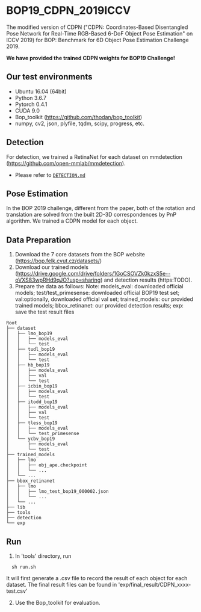 # BOP19_CDPN_2019ICCV

The modified version of CDPN ("CDPN: Coordinates-Based Disentangled Pose Network for Real-Time RGB-Based 6-DoF Object Pose Estimation" on ICCV 2019) for BOP: Benchmark for 6D Object Pose Estimation Challenge 2019.

**We have provided the trained CDPN weights for BOP19 Challenge!**

## Our test environments
- Ubuntu 16.04 (64bit)
- Python 3.6.7
- Pytorch 0.4.1
- CUDA 9.0
- Bop_toolkit (https://github.com/thodan/bop_toolkit)
- numpy, cv2, json, plyfile, tqdm, scipy, progress, etc.

## Detection
For detection, we trained a RetinaNet for each dataset on mmdetection (https://github.com/open-mmlab/mmdetection).
* Please refer to [`DETECTION.md`](detection/DETECTION.md)

## Pose Estimation
In the BOP 2019 challenge, different from the paper, both of the rotation and translation are solved from the built 2D-3D correspondences by PnP algorithm. We trained a CDPN model for each object.

## Data Preparation
1. Download the 7 core datasets from the BOP website (https://bop.felk.cvut.cz/datasets/)
2. Download our trained models (https://drive.google.com/drive/folders/1GoCSOVZk0kzxS5e--oVXS83wpRHd9qJO?usp=sharing) and detection results (https:TODO).
3. Prepare the data as follows:
  Note: 
  models_eval: downloaded official models; 
  test/test_primesense: downloaded official BOP19 test set; 
  val:optionally, downloaded official val set;
  trained_models: our provided trained models;
  bbox_retinanet: our provided detection results;
  exp: save the test result files
```
Root
├── dataset
│   ├── lmo_bop19
│   │   ├── models_eval 
│   │   └── test 
│   ├── tudl_bop19
│   │   ├── models_eval 
│   │   └── test 
│   ├── hb_bop19
│   │   ├── models_eval
│   │   ├── val 
│   │   └── test
│   ├── icbin_bop19
│   │   ├── models_eval
│   │   └── test 
│   ├── itodd_bop19
│   │   ├── models_eval 
│   │   ├── val
│   │   └── test
│   ├── tless_bop19
│   │   ├── models_eval
│   │   └── test_primesense 
│   └── ycbv_bop19
│       ├── models_eval 
│       └── test
├── trained_models
│   ├── lmo
│   │   ├── obj_ape.checkpoint
│   │   └── ...
│   └── ...
├── bbox_retinanet
│   ├── lmo
│   │   ├── lmo_test_bop19_000002.json
│   │   └── ... 
│   └── ...
├── lib
├── tools
├── detection
└── exp
```
## Run
1. In 'tools' directory, run 
```
  sh run.sh
```
It will first generate a .csv file to record the result of each object for each dataset. The final result files can be found in 'exp/final_result/CDPN_xxxx-test.csv'

2. Use the Bop_toolkit for evaluation.
